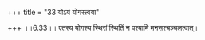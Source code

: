 +++
title = "33 योऽयं योगस्त्वया"

+++
।।6.33।। एतस्य योगस्य स्थिरां स्थितिं न पश्यामि मनसश्चञ्चलत्वात्।
